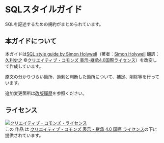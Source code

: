 # SQLスタイルガイド

SQLを記述するための規約がまとめられています。

## 本ガイドについて

本ガイドは[SQL style guide by Simon Holywell][original]（著者：[Simon Holywell][simon]  翻訳：[久利史之][twitter-ja] ©[クリエイティブ・コモンズ 表示-継承4.0国際ライセンス][licence-ja]）を改変して作成しています。

原文の分かりづらい箇所、過剰と判断した箇所について、補足、削除等を行っています。

追加変更箇所は[改版履歴](CHANGELOG.md)を参照ください。

## ライセンス

<a rel="license" href="http://creativecommons.org/licenses/by-sa/4.0/"><img alt="クリエイティブ・コモンズ・ライセンス" style="border-width:0" src="https://i.creativecommons.org/l/by-sa/4.0/88x31.png" /></a><br />この 作品 は <a rel="license" href="http://creativecommons.org/licenses/by-sa/4.0/">クリエイティブ・コモンズ 表示 - 継承 4.0 国際 ライセンス</a>の下に提供されています。

[simon]: https://www.simonholywell.com/?utm_source=sqlstyle.guide&utm_medium=link&utm_campaign=md-document
    "SimonHolywell.com"
[original]: https://www.sqlstyle.guide/
    "SQL style guide by Simon Holywell"
[licence-ja]: https://creativecommons.org/licenses/by-sa/4.0/deed.ja
    "Creative Commons Attribution-ShareAlike 4.0 International License"
[twitter-ja]: https://twitter.com/nkuritw
